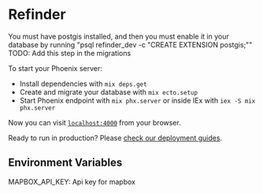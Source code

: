 # Refinder

You must have postgis installed, and then you must enable it in your database by running "psql refinder_dev -c "CREATE EXTENSION postgis;""
TODO: Add this step in the migrations

To start your Phoenix server:

- Install dependencies with `mix deps.get`
- Create and migrate your database with `mix ecto.setup`
- Start Phoenix endpoint with `mix phx.server` or inside IEx with `iex -S mix phx.server`

Now you can visit [`localhost:4000`](http://localhost:4000) from your browser.

Ready to run in production? Please [check our deployment guides](https://hexdocs.pm/phoenix/deployment.html).

## Environment Variables

MAPBOX_API_KEY: Api key for mapbox
